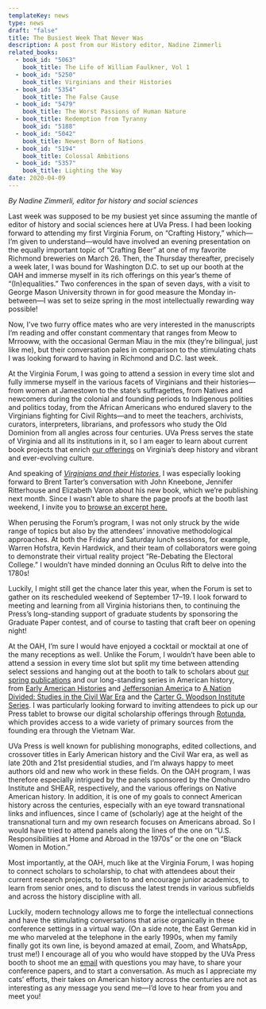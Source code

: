 ```yaml
---
templateKey: news
type: news
draft: "false"
title: The Busiest Week That Never Was
description: A post from our History editor, Nadine Zimmerli
related_books:
  - book_id: "5063"
    book_title: The Life of William Faulkner, Vol 1
  - book_id: "5250"
    book_title: Virginians and their Histories
  - book_id: "5354"
    book_title: The False Cause
  - book_id: "5479"
    book_title: The Worst Passions of Human Nature
  - book_title: Redemption from Tyranny
    book_id: "5188"
  - book_id: "5042"
    book_title: Newest Born of Nations
  - book_id: "5194"
    book_title: Colossal Ambitions
  - book_id: "5357"
    book_title: Lighting the Way
date: 2020-04-09
---
```

*By Nadine Zimmerli, editor for history and social sciences*

Last week was supposed to be my busiest yet since assuming the mantle of editor of history and social sciences here at UVa Press. I had been looking forward to attending my first Virginia Forum, on “Crafting History,” which—I’m given to understand—would have involved an evening presentation on the equally important topic of “Crafting Beer” at one of my favorite Richmond breweries on March 26. Then, the Thursday thereafter, precisely a week later, I was bound for Washington D.C. to set up our booth at the OAH and immerse myself in its rich offerings on this year’s theme of “(In)equalities.” Two conferences in the span of seven days, with a visit to George Mason University thrown in for good measure the Monday in-between—I was set to seize spring in the most intellectually rewarding way possible!

Now, I’ve two furry office mates who are very interested in the manuscripts I’m reading and offer constant commentary that ranges from Meow to Mrrooww, with the occasional German Miau in the mix (they’re bilingual, just like me), but their conversation pales in comparison to the stimulating chats I was looking forward to having in Richmond and D.C. last week.

At the Virginia Forum, I was going to attend a session in every time slot and fully immerse myself in the various facets of Virginians and their histories—from women at Jamestown to the state’s suffragettes, from Natives and newcomers during the colonial and founding periods to Indigenous polities and politics today, from the African Americans who endured slavery to the Virginians fighting for Civil Rights—and to meet the teachers, archivists, curators, interpreters, librarians, and professors who study the Old Dominion from all angles across four centuries. UVa Press serves the state of Virginia and all its institutions in it, so I am eager to learn about current book projects that enrich [our offerings](https://www.upress.virginia.edu/subject/virginia-history-culture) on Virginia’s deep history and vibrant and ever-evolving culture.

And speaking of *[Virginians and their Histories](https://www.upress.virginia.edu/title/5250)*, I was especially looking forward to Brent Tarter’s conversation with John Kneebone, Jennifer Ritterhouse and Elizabeth Varon about his new book, which we’re publishing next month. Since I wasn’t able to share the page proofs at the booth last weekend, I invite you to [browse an excerpt here.](https://www.upress.virginia.edu/sites/default/files/blog/Tarter_excerpt.pdf)

When perusing the Forum’s program, I was not only struck by the wide range of topics but also by the attendees’ innovative methodological approaches. At both the Friday and Saturday lunch sessions, for example, Warren Hofstra, Kevin Hardwick, and their team of collaborators were going to demonstrate their virtual reality project “Re-Debating the Electoral College.” I wouldn’t have minded donning an Oculus Rift to delve into the 1780s!

Luckily, I might still get the chance later this year, when the Forum is set to gather on its rescheduled weekend of September 17–19. I look forward to meeting and learning from all Virginia historians then, to continuing the Press’s long-standing support of graduate students by sponsoring the Graduate Paper contest, and of course to tasting that craft beer on opening night!

At the OAH, I’m sure I would have enjoyed a cocktail or mocktail at one of the many receptions as well. Unlike the Forum, I wouldn’t have been able to attend a session in every time slot but split my time between attending select sessions and hanging out at the booth to talk to scholars about [our spring publications](https://www.upress.virginia.edu/sites/default/files/catalogs/spring20.pdf) and our long-standing series in American history, from [Early American Histories](https://www.upress.virginia.edu/series/early-american-histories) and [Jeffersonian Americ](https://www.upress.virginia.edu/series/jeffersonian-america)a to [A Nation Divided: Studies in the Civil War Era](https://www.upress.virginia.edu/series/nation-divided-studies-civil-war-era) and the [Carter G. Woodson Institute Series](https://www.upress.virginia.edu/series/carter-g-woodson-institute-series). I was particularly looking forward to inviting attendees to pick up our Press tablet to browse our digital scholarship offerings through [Rotunda](https://www.upress.virginia.edu/rotunda), which provides access to a wide variety of primary sources from the founding era through the Vietnam War.

UVa Press is well known for publishing monographs, edited collections, and crossover titles in Early American history and the Civil War era, as well as late 20th and 21st presidential studies, and I’m always happy to meet authors old and new who work in these fields. On the OAH program, I was therefore especially intrigued by the panels sponsored by the Omohundro Institute and SHEAR, respectively, and the various offerings on Native American history. In addition, it is one of my goals to connect American history across the centuries, especially with an eye toward transnational links and influences, since I came of (scholarly) age at the height of the transnational turn and my own research focuses on Americans abroad. So I would have tried to attend panels along the lines of the one on “U.S. Responsibilities at Home and Abroad in the 1970s” or the one on “Black Women in Motion.”

Most importantly, at the OAH, much like at the Virginia Forum, I was hoping to connect scholars to scholarship, to chat with attendees about their current research projects, to listen to and encourage junior academics, to learn from senior ones, and to discuss the latest trends in various subfields and across the history discipline with all.

Luckily, modern technology allows me to forge the intellectual connections and have the stimulating conversations that arise organically in these conference settings in a virtual way. (On a side note, the East German kid in me who marveled at the telephone in the early 1990s, when my family finally got its own line, is beyond amazed at email, Zoom, and WhatsApp, trust me!) I encourage all of you who would have stopped by the UVa Press booth to shoot me an [email](mailto:nizimmerli@virginia.edu) with questions you may have, to share your conference papers, and to start a conversation. As much as I appreciate my cats’ efforts, their takes on American history across the centuries are not as interesting as any message you send me—I’d love to hear from you and meet you!